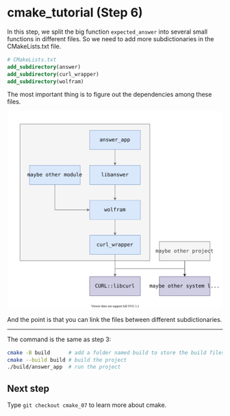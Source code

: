 # cmake_tutorial (Step 6)
In this step, we split the big function `expected_answer` into several small functions in different files. So we need to add more subdictionaries in the CMakeLists.txt file.
```cmake
# CMakeLists.txt
add_subdirectory(answer)
add_subdirectory(curl_wrapper)
add_subdirectory(wolfram)
```
The most important thing is to figure out the dependencies among these files.

![](dependency.svg)

And the point is that you can link the files between different subdictionaries.

---
The command is the same as step 3:

```bash
cmake -B build      # add a folder named build to store the build files
cmake --build build # build the project
./build/answer_app  # run the project
```

## Next step
Type `git checkout cmake_07` to learn more about cmake.
